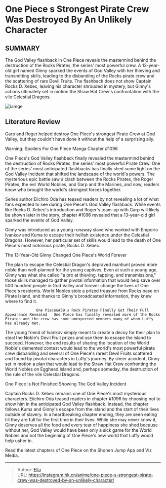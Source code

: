 # One Piece s Strongest Pirate Crew Was Destroyed By An Unlikely Character


## SUMMARY 



  The God Valley flashback in One Piece reveals the mastermind behind the destruction of the Rocks Pirates, the series&#39; most powerful crew.   A 13-year-old girl named Ginny sparked the events of God Valley with her thieving and transmitting skills, leading to the disbanding of the Rocks pirate crew and the scattering of rare Devil Fruits.   The flashback does not show Captain Rocks D. Xebec, leaving his character shrouded in mystery, but Ginny&#39;s actions ultimately set in motion the Straw Hat Crew&#39;s confrontation with the vile Celestial Dragons.  

![iamge](https://static1.srcdn.com/wordpress/wp-content/uploads/2023/11/ch1096rockscrewcolored.jpg)

## Literature Review

Garp and Roger helped destroy One Piece&#39;s strongest Pirate Crew at God Valley, but they couldn&#39;t have done it without the help of a surprising ally.




Warning: Spoilers For One Piece Manga Chapter #1096




One Piece&#39;s God Valley flashback finally revealed the mastermind behind the destruction of Rocks Pirates, the series&#39; most powerful Pirate Crew. One of the series&#39; most anticipated flashbacks has finally shed some light on the God Valley Incident that shifted the landscape of the world&#39;s powers. The mysterious epic battle saw a clash between the Rocks Pirates, the Roger Pirates, the evil World Nobiles, and Garp and the Marines, and now, readers know who brought the world&#39;s strongest forces together.

Series author Eiichiro Oda has teased readers by not revealing a lot of what fans expected to see during One Piece&#39;s God Valley flashback. While events like Rocks D. Xebec&#39;s introduction and Roger&#39;s team-up with Garp will likely be shown later in the story, chapter #1096 revealed that a 13-year-old girl sparked the events of God Valley. 

          




Ginny was introduced as a young runaway slave who worked with Emporio Ivankov and Kuma to escape their hellish existence under the Celestial Dragons. However, her particular set of skills would lead to the death of One Piece&#39;s most notorious pirate, Rocks D. Xebec.


 The 13-Year-Old Ginny Changed One Piece&#39;s World Forever 
          

The plan to escape the Celestial Dragon&#39;s depraved manhunt proved more noble than well-planned for the young captives. Even at such a young age, Ginny was what she called &#34;a pro at thieving, tapping, and transmissions,&#34; those skills managed to gather pivotal information that would help save over 500 hundred people in God Valley and forever change the lives of One Piece&#39;s residents. World Nobles stole a prized treasure from Rocks base on Pirate Island, and thanks to Ginny&#39;s broadcasted information, they knew where to find it.




                  One Piece&#39;s Rock Pirates Finally Get Their Full Appearance Revealed   One Piece has finally revealed more of the Rocks Pirates and the crew has some unexpected members many of whom Luffy has already met.   

The young friend of Ivankov simply meant to create a decoy for their plan to steal the Noble&#39;s Devil Fruit prizes and use them to escape the island to succeed. However, the end results of sharing the location of the World Noble&#39;s demented contest would lead to the world&#39;s most powerful pirate crew disbanding and several of One Piece&#39;s rarest Devil Fruits scattered and found by pivotal characters in Luffy&#39;s journey. By sheer accident, Ginny set in motion a plan that would lead to the Straw Hat Crew confronting the World Nobles on Egghead Island and, perhaps someday, the destruction of the rule of the vile Celestial Dragons.



 One Piece Is Not Finished Showing The God Valley Incident 
          




Captain Rocks D. Xebec remains one of One Piece&#39;s most mysterious characters. Eiichiro Oda teased readers in chapter #1096 by choosing not to show him in the anticipated God Valley flashback. Instead, the chapter follows Kuma and Ginny&#39;s escape from the island and the start of their lives outside of slavery. In a heartbreaking chapter ending, they are seen eating till they are full for the first time in their lives. While she may never know it, Ginny deserves all the food and every tear of happiness she shed because without her, God Valley would have been only a sick game for the World Nobles and not the beginning of One Piece&#39;s new world that Luffy would help usher in.

Read the latest chapters of One Piece on the Shonen Jump App and Viz Media.



---

> Author: [Ella](https://instagram.hk.cn/)  
> URL: https://instagram.hk.cn/anime/one-piece-s-strongest-pirate-crew-was-destroyed-by-an-unlikely-character/  

